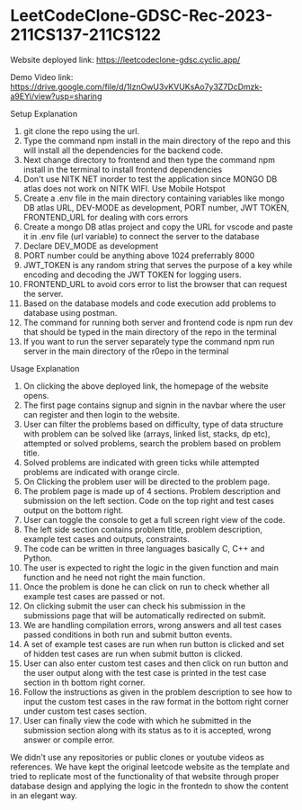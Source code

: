 # LeetCodeClone-GDSC-Rec-2023-211CS137-211CS122


Website deployed link: https://leetcodeclone-gdsc.cyclic.app/

Demo Video link: https://drive.google.com/file/d/1IznOwU3vKVUKsAo7y3Z7DcDmzk-a9EYi/view?usp=sharing


Setup Explanation
1) git clone the repo using the url.
2) Type the command npm install in the main directory of the repo and this will install all the dependencies for the backend code.
3) Next change directory to frontend and then type the command npm install in the terminal to install frontend dependencies
4) Don't use NITK NET inorder to test the application since MONGO DB atlas does not work on NITK WIFI. Use Mobile Hotspot
5) Create a .env file in the main directory containing variables like mongo DB atlas URL, DEV-MODE as development, PORT number, JWT TOKEN, FRONTEND_URL for dealing with cors errors
6) Create a mongo DB atlas project and copy the URL for vscode and paste it in .env file (url variable) to connect the server to the database
7) Declare DEV_MODE as development
8) PORT number could be anything above 1024 preferrably 8000
9) JWT_TOKEN is any random string that serves the purpose of a key while encoding and decoding the JWT TOKEN for logging users.
10) FRONTEND_URL to avoid cors error to list the browser that can request the server.
11) Based on the database models and code execution add problems to database using postman.
12) The command for running both server and frontend code is npm run dev that should be typed in the main directory of the repo in the terminal
13) If you want to run the server separately type the command npm run server in the main directory of the r0epo in the terminal

Usage Explanation 
1) On clicking the above deployed link, the homepage of the website opens.
2) The first page contains signup and signin in the navbar where the user can register and then login to the website.
3) User can filter the problems based on difficulty, type of data structure with problem can be solved like (arrays, linked list, stacks, dp etc), attempted or solved problems, search the problem based on problem title.
4) Solved problems are indicated with green ticks while attempted problems are indicated with orange circle.
5) On Clicking the problem user will be directed to the problem page.
6) The problem page is made up of 4 sections. Problem description and submission on the left section. Code on the top right and test cases output on the bottom right.
7) User can toggle the console to get a full screen right view of the code.
8) The left side section contains problem title, problem description, example test cases and outputs, constraints.
9) The code can be written in three languages basically C, C++ and Python.
10) The user is expected to right the logic in the given function and main function and he need not right the main function.
11) Once the problem is done he can click on run to check whether all example test cases are passed or not.
12) On clicking submit the user can check his submission in the submissions page that will be automatically redirected on submit.
13) We are handling compilation errors, wrong answers and all test cases passed conditions in both run and submit button events.
14) A set of example test cases are run when run button is clicked and set of hidden test cases are run when submit button is clicked.
15) User can also enter custom test cases and then click on run button and the user output along with the test case is printed in the test case section in th bottom right corner.
16) Follow the instructions as given in the problem description to see how to input the custom test cases in the raw format in the bottom right corner under custom test cases section.
17) User can finally view the code with which he submitted in the submission section along with its status as to it is accepted, wrong answer or compile error.




We didn't use any repositories or public clones or youtube videos as references. We have kept the original leetcode website as the template and tried to replicate most of the functionality of that website through proper database design and applying the logic in the frontedn to show the content in an elegant way.

